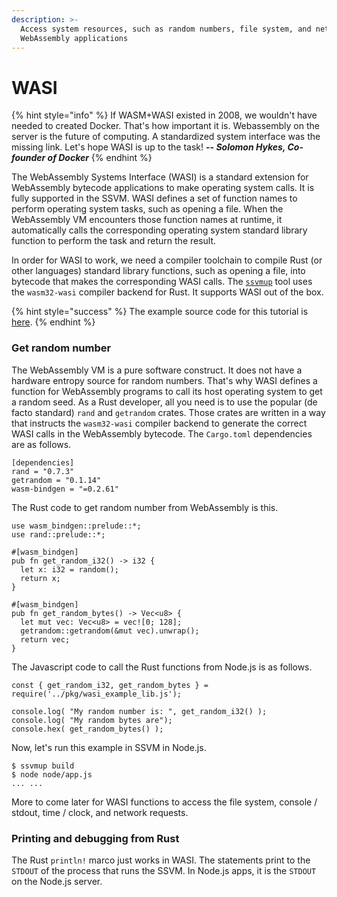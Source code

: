```yaml
---
description: >-
  Access system resources, such as random numbers, file system, and network from
  WebAssembly applications
---
```


# WASI

{% hint style="info" %}
If WASM+WASI existed in 2008, we wouldn't have needed to created Docker. That's how important it is. Webassembly on the server is the future of computing. A standardized system interface was the missing link. Let's hope WASI is up to the task! _**-- Solomon Hykes, Co-founder of Docker**_
{% endhint %}

The WebAssembly Systems Interface \(WASI\) is a standard extension for WebAssembly bytecode applications to make operating system calls. It is fully supported in the SSVM. WASI defines a set of function names to perform operating system tasks, such as opening a file. When the WebAssembly VM encounters those function names at runtime, it automatically calls the corresponding operating system standard library function to perform the task and return the result.

In order for WASI to work, we need a compiler toolchain to compile Rust \(or other languages\) standard library functions, such as opening a file, into bytecode that makes the corresponding WASI calls. The [`ssvmup`](https://github.com/second-state/ssvmup) tool uses the `wasm32-wasi` compiler backend for Rust. It supports WASI out of the box.

{% hint style="success" %}
The example source code for this tutorial is [here](https://github.com/second-state/wasm-learning/tree/master/nodejs/wasi).
{% endhint %}

### Get random number

The WebAssembly VM is a pure software construct. It does not have a hardware entropy source for random numbers. That's why WASI defines a function for WebAssembly programs to call its host operating system to get a random seed. As a Rust developer, all you need is to use the popular \(de facto standard\) `rand` and `getrandom` crates. Those crates are written in a way that instructs the `wasm32-wasi` compiler backend to generate the correct WASI calls in the WebAssembly bytecode. The `Cargo.toml` dependencies are as follows.

```text
[dependencies]
rand = "0.7.3"
getrandom = "0.1.14"
wasm-bindgen = "=0.2.61"
```

The Rust code to get random number from WebAssembly is this.

```text
use wasm_bindgen::prelude::*;
use rand::prelude::*;

#[wasm_bindgen]
pub fn get_random_i32() -> i32 {
  let x: i32 = random();
  return x;
}

#[wasm_bindgen]
pub fn get_random_bytes() -> Vec<u8> {
  let mut vec: Vec<u8> = vec![0; 128];
  getrandom::getrandom(&mut vec).unwrap();
  return vec;
}
```

The Javascript code to call the Rust functions from Node.js is as follows.

```text
const { get_random_i32, get_random_bytes } = require('../pkg/wasi_example_lib.js');

console.log( "My random number is: ", get_random_i32() );
console.log( "My random bytes are");
console.hex( get_random_bytes() );
```

Now, let's run this example in SSVM in Node.js.

```text
$ ssvmup build
$ node node/app.js
... ...
```

More to come later for WASI functions to access the file system, console / stdout, time / clock, and network requests.

### Printing and debugging from Rust

The Rust `println!` marco just works in WASI. The statements print to the `STDOUT` of the process that runs the SSVM. In Node.js apps, it is the `STDOUT` on the Node.js server.



